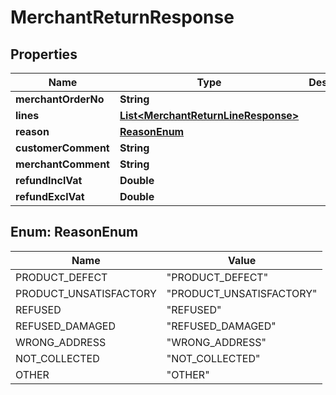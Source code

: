 
# MerchantReturnResponse

## Properties
Name | Type | Description | Notes
------------ | ------------- | ------------- | -------------
**merchantOrderNo** | **String** |  |  [optional]
**lines** | [**List&lt;MerchantReturnLineResponse&gt;**](MerchantReturnLineResponse.md) |  |  [optional]
**reason** | [**ReasonEnum**](#ReasonEnum) |  |  [optional]
**customerComment** | **String** |  |  [optional]
**merchantComment** | **String** |  |  [optional]
**refundInclVat** | **Double** |  |  [optional]
**refundExclVat** | **Double** |  |  [optional]


<a name="ReasonEnum"></a>
## Enum: ReasonEnum
Name | Value
---- | -----
PRODUCT_DEFECT | &quot;PRODUCT_DEFECT&quot;
PRODUCT_UNSATISFACTORY | &quot;PRODUCT_UNSATISFACTORY&quot;
REFUSED | &quot;REFUSED&quot;
REFUSED_DAMAGED | &quot;REFUSED_DAMAGED&quot;
WRONG_ADDRESS | &quot;WRONG_ADDRESS&quot;
NOT_COLLECTED | &quot;NOT_COLLECTED&quot;
OTHER | &quot;OTHER&quot;



